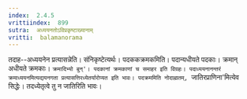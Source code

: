 ```yaml
---
index:  2.4.5
vrittiindex:  899
sutra:  अध्ययनतोऽविप्रकृष्टाख्यानाम्
vritti:  balamanorama 
---
```


तदाह--अध्ययनेन प्रत्यासन्नेति। संनिकृष्टेत्यर्थः। पदककक्रमकमिति। पदान्यधीयते पदकाः। क्रमान् अधीयते क्रमकाः। `क्रमादिभ्यो बुन्'। पदकानां क्रमकाणां च समाहर इति विग्रहः। पदाध्ययनानन्तरं क्रमाध्ययनमित्यद्ययनगता प्रत्यासत्तिरध्येतर्यारोप्यत इति भावः। पदक्रममिति नोदाह्मतम्, `जातिरप्राणिना'मित्येव सिद्धेः। तदध्येतृत्वे तु न जातिरिति भावः। 

